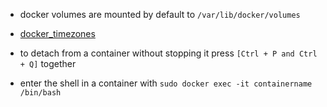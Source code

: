 - docker volumes are mounted by default to ```/var/lib/docker/volumes```

- [docker_timezones](https://github.com/voulix/selfhosted-simplified/blob/main/docker_timezones)

- to detach from a container without stopping it press ```[Ctrl + P and Ctrl + Q]``` together

- enter the shell in a container with ```sudo docker exec -it containername /bin/bash```